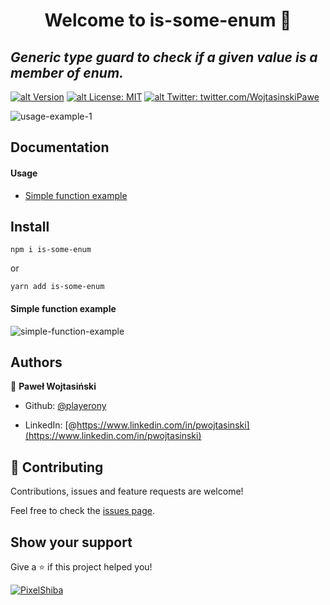 # <center> Welcome to is-some-enum 👋 </center>

## _Generic type guard to check if a given value is a member of enum._

[![alt Version](https://img.shields.io/npm/v/is-some-enum?color=blue)](https://www.npmjs.com/package/is-some-enum) [![alt License: MIT](https://img.shields.io/badge/License-MIT-yellow.svg)](#)
[![alt Twitter: twitter.com/WojtasinskiPawe](https://img.shields.io/twitter/follow/WojtasinskiPawe.svg?style=social)](https://twitter.com/WojtasinskiPawe)

![usage-example-1](https://i.imgur.com/4NHXq6U.png)

## Documentation

#### Usage

- [Simple function example](#simple-function-example)

## Install

`npm i is-some-enum`

or

`yarn add is-some-enum`

#### Simple function example

![simple-function-example](https://i.imgur.com/PI6zmY9.png)

## Authors

👤 **Paweł Wojtasiński**

- Github: [@playerony](https://github.com/playerony)

- LinkedIn: [@https://www.linkedin.com/in/pwojtasinski](https://www.linkedin.com/in/pwojtasinski)

## [](https://github.com/funtal/has-own-property#-contributing)🤝 Contributing

Contributions, issues and feature requests are welcome!

Feel free to check the [issues page](https://github.com/funtal/has-own-property/issues).

## Show your support

Give a ⭐️ if this project helped you!

[![PixelShiba](https://emoji.gg/assets/emoji/5344-pixelshiba.gif)](https://emoji.gg/emoji/5344-pixelshiba)
